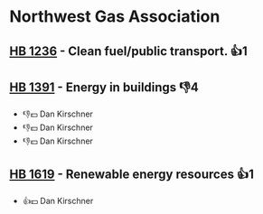 # Northwest Gas Association

## [HB 1236](/bill/2023-24/hb/1236/) - Clean fuel/public transport. 👍1  

## [HB 1391](/bill/2023-24/hb/1391/) - Energy in buildings  👎4 
* 👎💵 Dan Kirschner
* 👎💵 Dan Kirschner
* 👎💵 Dan Kirschner

## [HB 1619](/bill/2023-24/hb/1619/) - Renewable energy resources 👍1  
* 👍💵 Dan Kirschner